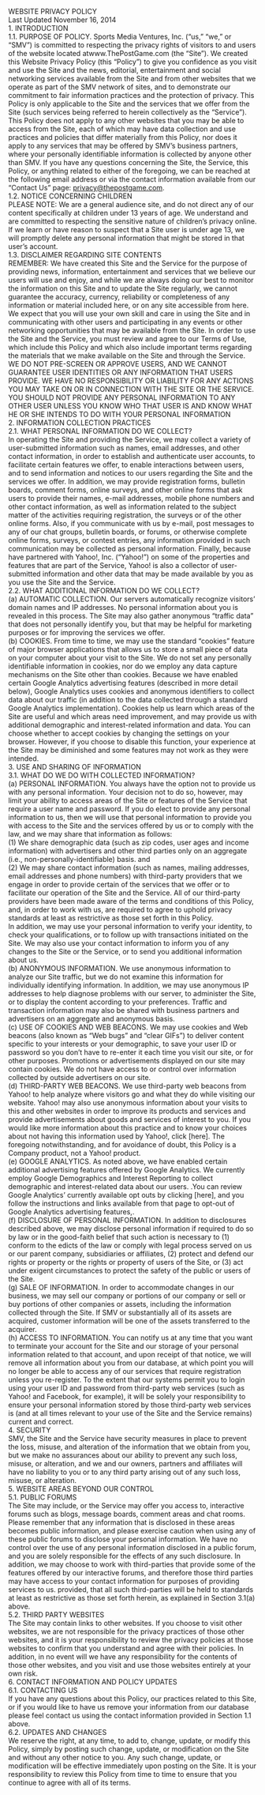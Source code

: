 WEBSITE PRIVACY POLICY  
Last Updated November 16, 2014  
1\. INTRODUCTION  
1.1. PURPOSE OF POLICY. Sports Media Ventures, Inc. (“us,” “we,” or “SMV”) is committed to respecting the privacy rights of visitors to and users of the website located atwww.ThePostGame.com (the “Site”). We created this Website Privacy Policy (this “Policy”) to give you confidence as you visit and use the Site and the news, editorial, entertainment and social networking services available from the Site and from other websites that we operate as part of the SMV network of sites, and to demonstrate our commitment to fair information practices and the protection of privacy. This Policy is only applicable to the Site and the services that we offer from the Site (such services being referred to herein collectively as the “Service”). This Policy does not apply to any other websites that you may be able to access from the Site, each of which may have data collection and use practices and policies that differ materially from this Policy, nor does it apply to any services that may be offered by SMV’s business partners, where your personally identifiable information is collected by anyone other than SMV. If you have any questions concerning the Site, the Service, this Policy, or anything related to either of the foregoing, we can be reached at the following email address or via the contact information available from our “Contact Us” page: privacy@thepostgame.com.  
1.2. NOTICE CONCERNING CHILDREN  
PLEASE NOTE: We are a general audience site, and do not direct any of our content specifically at children under 13 years of age. We understand and are committed to respecting the sensitive nature of children’s privacy online. If we learn or have reason to suspect that a Site user is under age 13, we will promptly delete any personal information that might be stored in that user’s account.  
1.3. DISCLAIMER REGARDING SITE CONTENTS  
REMEMBER: We have created this Site and the Service for the purpose of providing news, information, entertainment and services that we believe our users will use and enjoy, and while we are always doing our best to monitor the information on this Site and to update the Site regularly, we cannot guarantee the accuracy, currency, reliability or completeness of any information or material included here, or on any site accessible from here. We expect that you will use your own skill and care in using the Site and in communicating with other users and participating in any events or other networking opportunities that may be available from the Site. In order to use the Site and the Service, you must review and agree to our Terms of Use, which include this Policy and which also include important terms regarding the materials that we make available on the Site and through the Service.  
WE DO NOT PRE-SCREEN OR APPROVE USERS, AND WE CANNOT GUARANTEE USER IDENTITIES OR ANY INFORMATION THAT USERS PROVIDE. WE HAVE NO RESPONSIBILITY OR LIABILITY FOR ANY ACTIONS YOU MAY TAKE ON OR IN CONNECTION WITH THE SITE OR THE SERVICE. YOU SHOULD NOT PROVIDE ANY PERSONAL INFORMATION TO ANY OTHER USER UNLESS YOU KNOW WHO THAT USER IS AND KNOW WHAT HE OR SHE INTENDS TO DO WITH YOUR PERSONAL INFORMATION  
2\. INFORMATION COLLECTION PRACTICES  
2.1. WHAT PERSONAL INFORMATION DO WE COLLECT?  
In operating the Site and providing the Service, we may collect a variety of user-submitted information such as names, email addresses, and other contact information, in order to establish and authenticate user accounts, to facilitate certain features we offer, to enable interactions between users, and to send information and notices to our users regarding the Site and the services we offer. In addition, we may provide registration forms, bulletin boards, comment forms, online surveys, and other online forms that ask users to provide their names, e-mail addresses, mobile phone numbers and other contact information, as well as information related to the subject matter of the activities requiring registration, the surveys or of the other online forms. Also, if you communicate with us by e-mail, post messages to any of our chat groups, bulletin boards, or forums, or otherwise complete online forms, surveys, or contest entries, any information provided in such communication may be collected as personal information. Finally, because have partnered with Yahoo!, Inc. (“Yahoo!”) on some of the properties and features that are part of the Service, Yahoo! is also a collector of user-submitted information and other data that may be made available by you as you use the Site and the Service.  
2.2. WHAT ADDITIONAL INFORMATION DO WE COLLECT?  
(a) AUTOMATIC COLLECTION. Our servers automatically recognize visitors’ domain names and IP addresses. No personal information about you is revealed in this process. The Site may also gather anonymous “traffic data” that does not personally identify you, but that may be helpful for marketing purposes or for improving the services we offer.  
(b) COOKIES. From time to time, we may use the standard “cookies” feature of major browser applications that allows us to store a small piece of data on your computer about your visit to the Site. We do not set any personally identifiable information in cookies, nor do we employ any data capture mechanisms on the Site other than cookies. Because we have enabled certain Google Analytics advertising features (described in more detail below), Google Analytics uses cookies and anonymous identifiers to collect data about our traffic (in addition to the data collected through a standard Google Analytics implementation). Cookies help us learn which areas of the Site are useful and which areas need improvement, and may provide us with additional demographic and interest-related information and data. You can choose whether to accept cookies by changing the settings on your browser. However, if you choose to disable this function, your experience at the Site may be diminished and some features may not work as they were intended.  
3\. USE AND SHARING OF INFORMATION  
3.1. WHAT DO WE DO WITH COLLECTED INFORMATION?  
(a) PERSONAL INFORMATION. You always have the option not to provide us with any personal information. Your decision not to do so, however, may limit your ability to access areas of the Site or features of the Service that require a user name and password. If you do elect to provide any personal information to us, then we will use that personal information to provide you with access to the Site and the services offered by us or to comply with the law, and we may share that information as follows:  
(1) We share demographic data (such as zip codes, user ages and income information) with advertisers and other third parties only on an aggregate (i.e., non-personally-identifiable) basis. and  
(2) We may share contact information (such as names, mailing addresses, email addresses and phone numbers) with third-party providers that we engage in order to provide certain of the services that we offer or to facilitate our operation of the Site and the Service. All of our third-party providers have been made aware of the terms and conditions of this Policy, and, in order to work with us, are required to agree to uphold privacy standards at least as restrictive as those set forth in this Policy.  
In addition, we may use your personal information to verify your identity, to check your qualifications, or to follow up with transactions initiated on the Site. We may also use your contact information to inform you of any changes to the Site or the Service, or to send you additional information about us.  
(b) ANONYMOUS INFORMATION. We use anonymous information to analyze our Site traffic, but we do not examine this information for individually identifying information. In addition, we may use anonymous IP addresses to help diagnose problems with our server, to administer the Site, or to display the content according to your preferences. Traffic and transaction information may also be shared with business partners and advertisers on an aggregate and anonymous basis.  
(c) USE OF COOKIES AND WEB BEACONS. We may use cookies and Web beacons (also known as “Web bugs” and “clear GIFs”) to deliver content specific to your interests or your demographic, to save your user ID or password so you don’t have to re-enter it each time you visit our site, or for other purposes. Promotions or advertisements displayed on our site may contain cookies. We do not have access to or control over information collected by outside advertisers on our site.  
(d) THIRD-PARTY WEB BEACONS. We use third-party web beacons from Yahoo! to help analyze where visitors go and what they do while visiting our website. Yahoo! may also use anonymous information about your visits to this and other websites in order to improve its products and services and provide advertisements about goods and services of interest to you. If you would like more information about this practice and to know your choices about not having this information used by Yahoo!, click \[here\]. The foregoing notwithstanding, and for avoidance of doubt, this Policy is a Company product, not a Yahoo! product.  
(e) GOOGLE ANALYTICS. As noted above, we have enabled certain additional advertising features offered by Google Analytics. We currently employ Google Demographics and Interest Reporting to collect demographic and interest-related data about our users. .You can review Google Analytics’ currently available opt outs by clicking \[here\], and you follow the instructions and links available from that page to opt-out of Google Analytics advertising features,.  
(f) DISCLOSURE OF PERSONAL INFORMATION. In addition to disclosures described above, we may disclose personal information if required to do so by law or in the good-faith belief that such action is necessary to (1) conform to the edicts of the law or comply with legal process served on us or our parent company, subsidiaries or affiliates, (2) protect and defend our rights or property or the rights or property of users of the Site, or (3) act under exigent circumstances to protect the safety of the public or users of the Site.  
(g) SALE OF INFORMATION. In order to accommodate changes in our business, we may sell our company or portions of our company or sell or buy portions of other companies or assets, including the information collected through the Site. If SMV or substantially all of its assets are acquired, customer information will be one of the assets transferred to the acquirer.  
(h) ACCESS TO INFORMATION. You can notify us at any time that you want to terminate your account for the Site and our storage of your personal information related to that account, and upon receipt of that notice, we will remove all information about you from our database, at which point you will no longer be able to access any of our services that require registration unless you re-register. To the extent that our systems permit you to login using your user ID and password from third-party web services (such as Yahoo! and Facebook, for example), it will be solely your responsibility to ensure your personal information stored by those third-party web services is (and at all times relevant to your use of the Site and the Service remains) current and correct.  
4\. SECURITY  
SMV, the Site and the Service have security measures in place to prevent the loss, misuse, and alteration of the information that we obtain from you, but we make no assurances about our ability to prevent any such loss, misuse, or alteration, and we and our owners, partners and affiliates will have no liability to you or to any third party arising out of any such loss, misuse, or alteration.  
5\. WEBSITE AREAS BEYOND OUR CONTROL  
5.1. PUBLIC FORUMS  
The Site may include, or the Service may offer you access to, interactive forums such as blogs, message boards, comment areas and chat rooms. Please remember that any information that is disclosed in these areas becomes public information, and please exercise caution when using any of these public forums to disclose your personal information. We have no control over the use of any personal information disclosed in a public forum, and you are solely responsible for the effects of any such disclosure. In addition, we may choose to work with third-parties that provide some of the features offered by our interactive forums, and therefore those third parties may have access to your contact information for purposes of providing services to us. provided, that all such third-parties will be held to standards at least as restrictive as those set forth herein, as explained in Section 3.1(a) above.  
5.2. THIRD PARTY WEBSITES  
The Site may contain links to other websites. If you choose to visit other websites, we are not responsible for the privacy practices of those other websites, and it is your responsibility to review the privacy policies at those websites to confirm that you understand and agree with their policies. In addition, in no event will we have any responsibility for the contents of those other websites, and you visit and use those websites entirely at your own risk.  
6\. CONTACT INFORMATION AND POLICY UPDATES  
6.1. CONTACTING US  
If you have any questions about this Policy, our practices related to this Site, or if you would like to have us remove your information from our database please feel contact us using the contact information provided in Section 1.1 above.  
6.2. UPDATES AND CHANGES  
We reserve the right, at any time, to add to, change, update, or modify this Policy, simply by posting such change, update, or modification on the Site and without any other notice to you. Any such change, update, or modification will be effective immediately upon posting on the Site. It is your responsibility to review this Policy from time to time to ensure that you continue to agree with all of its terms.